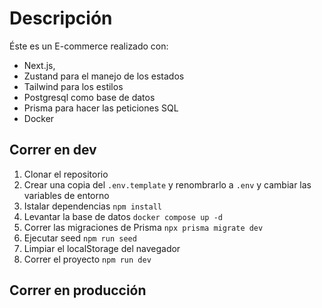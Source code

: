 # Descripción
Éste es un E-commerce realizado con:
- Next.js, 
- Zustand para el manejo de los estados
- Tailwind para los estilos
- Postgresql como base de datos
- Prisma para hacer las peticiones SQL
- Docker

## Correr en dev
1. Clonar el repositorio
2. Crear una copia del ```.env.template``` y renombrarlo a ```.env``` y cambiar las variables de entorno
3. Istalar dependencias ```npm install```
4. Levantar la base de datos ```docker compose up -d```
5. Correr las migraciones de Prisma ```npx prisma migrate dev```
6. Ejecutar seed ```npm run seed```
7. Limpiar el localStorage del navegador
8. Correr el proyecto ```npm run dev```

## Correr en producción
